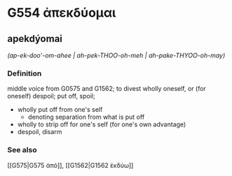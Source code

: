 # G554 ἀπεκδύομαι

## apekdýomai

_(ap-ek-doo'-om-ahee | ah-pek-THOO-oh-meh | ah-pake-THYOO-oh-may)_

### Definition

middle voice from G0575 and G1562; to divest wholly oneself, or (for oneself) despoil; put off, spoil; 

- wholly put off from one's self
  - denoting separation from what is put off
- wholly to strip off for one's self (for one's own advantage)
- despoil, disarm

### See also

[[G575|G575 ἀπό]], [[G1562|G1562 ἐκδύω]]
